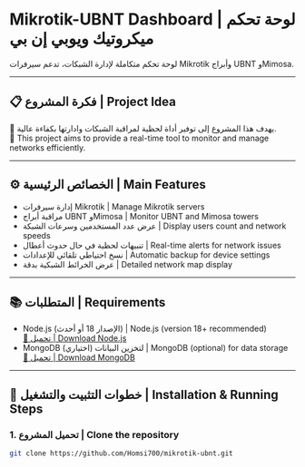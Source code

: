 # Mikrotik-UBNT Dashboard | لوحة تحكم ميكروتيك ويوبي إن بي

لوحة تحكم متكاملة لإدارة الشبكات، تدعم سيرفرات Mikrotik وأبراج UBNT وMimosa.

---

## 📋 فكرة المشروع | Project Idea

🎯 يهدف هذا المشروع إلى توفير أداة لحظية لمراقبة الشبكات وادارتها بكفاءة عالية.  
🎯 This project aims to provide a real-time tool to monitor and manage networks efficiently.

---

## ⚙️ الخصائص الرئيسية | Main Features

- إدارة سيرفرات Mikrotik | Manage Mikrotik servers
- مراقبة أبراج UBNT وMimosa | Monitor UBNT and Mimosa towers
- عرض عدد المستخدمين وسرعات الشبكة | Display users count and network speeds
- تنبيهات لحظية في حال حدوث أعطال | Real-time alerts for network issues
- نسخ احتياطي تلقائي للإعدادات | Automatic backup for device settings
- عرض الخرائط الشبكية بدقة | Detailed network map display

---

## 📚 المتطلبات | Requirements

- Node.js (الإصدار 18 أو أحدث) | Node.js (version 18+ recommended)  
  [🔗 تحميل | Download Node.js](https://nodejs.org/)
- MongoDB (اختياري) لتخزين البيانات | MongoDB (optional) for data storage  
  [🔗 تحميل | Download MongoDB](https://www.mongodb.com/try/download/community)

---

## 🚀 خطوات التثبيت والتشغيل | Installation & Running Steps

### 1. تحميل المشروع | Clone the repository

```bash
git clone https://github.com/Homsi700/mikrotik-ubnt.git
